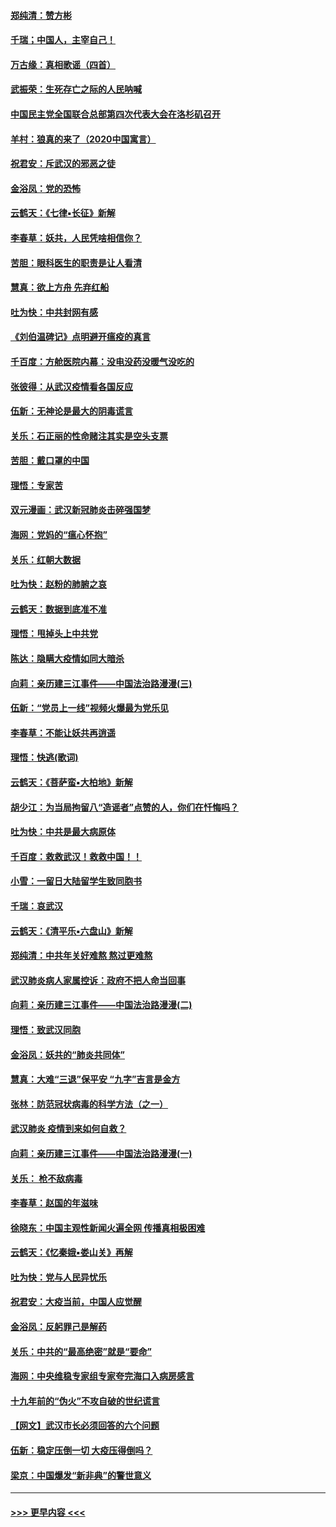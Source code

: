 #### [郑纯清：赞方彬](../pages/nsc993/n11856803.md?t=02101033) 
#### [千瑞；中国人，主宰自己！](../pages/nsc993/n11856793.md?t=02101033) 
#### [万古缘：真相歌谣（四首）](../pages/nsc993/n11856263.md?t=02101033) 
#### [武振荣：生死存亡之际的人民呐喊](../pages/nsc993/n11856256.md?t=02101033) 
#### [中国民主党全国联合总部第四次代表大会在洛杉矶召开](../pages/nsc993/n11856344.md?t=02101033) 
#### [羊村：狼真的来了（2020中国寓言）](../pages/nsc993/n11856229.md?t=02101033) 
#### [祝君安：斥武汉的邪恶之徒](../pages/nsc993/n11855861.md?t=02101033) 
#### [金浴凤：党的恐怖](../pages/nsc993/n11855849.md?t=02101033) 
#### [云鹤天：《七律▪长征》新解](../pages/nsc993/n11855479.md?t=02101033) 
#### [李春草：妖共，人民凭啥相信你？](../pages/nsc993/n11855196.md?t=02101033) 
#### [苦胆：眼科医生的职责是让人看清](../pages/nsc993/n11853840.md?t=02101033) 
#### [慧真：欲上方舟 先弃红船](../pages/nsc993/n11853483.md?t=02101033) 
#### [吐为快：中共封网有感](../pages/nsc993/n11852575.md?t=02101033) 
#### [《刘伯温碑记》点明避开瘟疫的真言](../pages/nsc993/n11852128.md?t=02101033) 
#### [千百度：方舱医院内幕：没电没药没暖气没吃的](../pages/nsc993/n11850211.md?t=02101033) 
#### [张彼得：从武汉疫情看各国反应](../pages/nsc993/n11850102.md?t=02101033) 
#### [伍新：无神论是最大的阴毒谎言](../pages/nsc993/n11846129.md?t=02101033) 
#### [关乐：石正丽的性命赌注其实是空头支票](../pages/nsc993/n11846109.md?t=02101033) 
#### [苦胆：戴口罩的中国](../pages/nsc993/n11845576.md?t=02101033) 
#### [理悟：专家苦](../pages/nsc993/n11845564.md?t=02101033) 
#### [双元漫画：武汉新冠肺炎击碎强国梦](../pages/nsc993/n11843320.md?t=02101033) 
#### [海网：党妈的“瘟心怀抱”](../pages/nsc993/n11840740.md?t=02101033) 
#### [关乐：红朝大数据](../pages/nsc993/n11840675.md?t=02101033) 
#### [吐为快：赵粉的肺腑之哀](../pages/nsc993/n11840618.md?t=02101033) 
#### [云鹤天：数据到底准不准](../pages/nsc993/n11840325.md?t=02101033) 
#### [理悟：甩掉头上中共党](../pages/nsc993/n11838826.md?t=02101033) 
#### [陈达：隐瞒大疫情如同大暗杀](../pages/nsc993/n11838771.md?t=02101033) 
#### [向莉：亲历建三江事件——中国法治路漫漫(三)](../pages/nsc993/n11831825.md?t=02101033) 
#### [伍新：“党员上一线”视频火爆最为党乐见](../pages/nsc993/n11838200.md?t=02101033) 
#### [李春草：不能让妖共再逍遥](../pages/nsc993/n11838102.md?t=02101033) 
#### [理悟：快逃(歌词)](../pages/nsc993/n11838083.md?t=02101033) 
#### [云鹤天：《菩萨蛮▪大柏地》新解](../pages/nsc993/n11838059.md?t=02101033) 
#### [胡少江：为当局拘留八“造谣者”点赞的人，你们在忏悔吗？](../pages/nsc993/n11836801.md?t=02101033) 
#### [吐为快：中共是最大病原体](../pages/nsc993/n11836748.md?t=02101033) 
#### [千百度：救救武汉！救救中国！！](../pages/nsc993/n11836145.md?t=02101033) 
#### [小雪：一留日大陆留学生致同胞书](../pages/nsc993/n11834624.md?t=02101033) 
#### [千瑞：哀武汉](../pages/nsc993/n11833647.md?t=02101033) 
#### [云鹤天：《清平乐▪六盘山》新解](../pages/nsc993/n11833611.md?t=02101033) 
#### [郑纯清：中共年关好难熬 熬过更难熬](../pages/nsc993/n11833489.md?t=02101033) 
#### [武汉肺炎病人家属控诉：政府不把人命当回事](../pages/nsc993/n11833205.md?t=02101033) 
#### [向莉：亲历建三江事件——中国法治路漫漫(二)](../pages/nsc993/n11829102.md?t=02101033) 
#### [理悟：致武汉同胞](../pages/nsc993/n11831522.md?t=02101033) 
#### [金浴凤：妖共的“肺炎共同体”](../pages/nsc993/n11829448.md?t=02101033) 
#### [慧真：大难“三退”保平安 “九字”吉言是金方](../pages/nsc993/n11829501.md?t=02101033) 
#### [张林：防范冠状病毒的科学方法（之一）](../pages/nsc993/n11828618.md?t=02101033) 
#### [武汉肺炎 疫情到来如何自救？](../pages/nsc993/n11827632.md?t=02101033) 
#### [向莉：亲历建三江事件——中国法治路漫漫(一)](../pages/nsc993/n11827190.md?t=02101033) 
#### [关乐： 枪不敌病毒](../pages/nsc993/n11826746.md?t=02101033) 
#### [李春草：赵国的年滋味](../pages/nsc993/n11826321.md?t=02101033) 
#### [徐晓东：中国主观性新闻火遍全网 传播真相极困难](../pages/nsc993/n11826508.md?t=02101033) 
#### [云鹤天：《忆秦娥▪娄山关》再解](../pages/nsc993/n11824682.md?t=02101033) 
#### [吐为快：党与人民异忧乐](../pages/nsc993/n11824660.md?t=02101033) 
#### [祝君安：大疫当前，中国人应觉醒](../pages/nsc993/n11821946.md?t=02101033) 
#### [金浴凤：反躬罪己是解药](../pages/nsc993/n11820280.md?t=02101033) 
#### [关乐：中共的“最高绝密”就是“要命”](../pages/nsc993/n11816946.md?t=02101033) 
#### [海网：中央维稳专家组专家夸完海口入病房感言](../pages/nsc993/n11815138.md?t=02101033) 
#### [十九年前的“伪火”不攻自破的世纪谎言](../pages/nsc993/n11813238.md?t=02101033) 
#### [【网文】武汉市长必须回答的六个问题](../pages/nsc993/n11813848.md?t=02101033) 
#### [伍新：稳定压倒一切 大疫压得倒吗？](../pages/nsc993/n11812634.md?t=02101033) 
#### [梁京：中国爆发“新非典”的警世意义](../pages/nsc993/n11812554.md?t=02101033) 

----
#### [ >>> 更早内容 <<< ](../indexes/nsc993-earlier.md)
